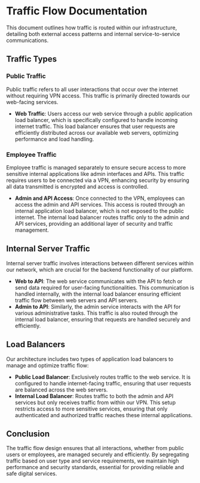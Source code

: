 # Traffic Flow Documentation

This document outlines how traffic is routed within our infrastructure, detailing both external access patterns and internal service-to-service communications.

## Traffic Types

### Public Traffic

Public traffic refers to all user interactions that occur over the internet without requiring VPN access. This traffic is primarily directed towards our web-facing services.

- **Web Traffic**: Users access our web service through a public application load balancer, which is specifically configured to handle incoming internet traffic. This load balancer ensures that user requests are efficiently distributed across our available web servers, optimizing performance and load handling.

### Employee Traffic

Employee traffic is managed separately to ensure secure access to more sensitive internal applications like admin interfaces and APIs. This traffic requires users to be connected via a VPN, enhancing security by ensuring all data transmitted is encrypted and access is controlled.

- **Admin and API Access**: Once connected to the VPN, employees can access the admin and API services. This access is routed through an internal application load balancer, which is not exposed to the public internet. The internal load balancer routes traffic only to the admin and API services, providing an additional layer of security and traffic management.

## Internal Server Traffic

Internal server traffic involves interactions between different services within our network, which are crucial for the backend functionality of our platform.

- **Web to API**: The web service communicates with the API to fetch or send data required for user-facing functionalities. This communication is handled internally, with the internal load balancer ensuring efficient traffic flow between web servers and API servers.
- **Admin to API**: Similarly, the admin service interacts with the API for various administrative tasks. This traffic is also routed through the internal load balancer, ensuring that requests are handled securely and efficiently.

## Load Balancers

Our architecture includes two types of application load balancers to manage and optimize traffic flow:

- **Public Load Balancer**: Exclusively routes traffic to the web service. It is configured to handle internet-facing traffic, ensuring that user requests are balanced across the web servers.
- **Internal Load Balancer**: Routes traffic to both the admin and API services but only receives traffic from within our VPN. This setup restricts access to more sensitive services, ensuring that only authenticated and authorized traffic reaches these internal applications.

## Conclusion

The traffic flow design ensures that all interactions, whether from public users or employees, are managed securely and efficiently. By segregating traffic based on user type and service requirements, we maintain high performance and security standards, essential for providing reliable and safe digital services.
